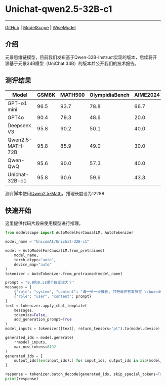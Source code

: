# Unichat-qwen2.5-32B-c1
---
[GitHub](https://github.com/UnicomAI/Unichat-32B-c1) | [ModelScope](https://www.modelscope.cn/UnicomAI/Unichat-32B-c1.git)  |  [WiseModel]([https://www.wisemodel.cn/models/UnicomLLM/Unichat-32B-c1/](https://wisemodel.cn/models/UnicomLLM/Unichat-qwen2.5-32B-c1))

介绍
---
元景思维链模型，目前我们发布基于Qwen-32B-Instruct实现的版本，后续将开源基于元景34B模型（UniChat 34B）的版本并公开我们的技术报告。

测评结果
---

| Model                | GSM8K | MATH500 | OlympidiaBench   | AIME2024 | AMC23 |
|-----------------------|---------------------|--------|-------|------------|------------|
| GPT-o1 mini   | 96.5                    | 93.7   | 78.8  | 66.7       | 92.5 |
|   GPT4o       | 90.4                    | 79.3   | 48.6  | 20.0       | 62.5 |
|  Deepseek V3  | 95.8                    | 90.2   | 50.1  | 40.0       | 80.0 |
| Qwen2.5-MATH-72B | 95.8                 | 85.9   | 49.0  | 30.0       | 70.0 |
|  Qwen-QwQ  | 95.6                       | 90.0   | 57.3  | 40.0       | 85.0 |
|  Unichat-32B-c1   | 95.8                | 90.6   | 59.6  | 43.3       | 90.0 |

测评脚本使用[Qwen2.5-Math](https://github.com/QwenLM/Qwen2.5-Math)，推理长度设为12288

快速开始
---
这里提供代码片段来使用模型进行推理。
```python
from modelscope import AutoModelForCausalLM, AutoTokenizer

model_name = "UnicomAI/Unichat-32B-c1"

model = AutoModelForCausalLM.from_pretrained(
    model_name,
    torch_dtype="auto",
    device_map="auto"
)
tokenizer = AutoTokenizer.from_pretrained(model_name)

prompt = "9.8和9.11哪个数比较大？"
messages = [
    {"role": "system", "content": "请一步一步推理, 并把最终答案放在 \\boxed{{}} 里。"},
    {"role": "user", "content": prompt}
]
text = tokenizer.apply_chat_template(
    messages,
    tokenize=False,
    add_generation_prompt=True
)
model_inputs = tokenizer([text], return_tensors="pt").to(model.device)

generated_ids = model.generate(
    **model_inputs,
    max_new_tokens=8192
)
generated_ids = [
    output_ids[len(input_ids):] for input_ids, output_ids in zip(model_inputs.input_ids, generated_ids)
]

response = tokenizer.batch_decode(generated_ids, skip_special_tokens=True)[0]
print(response)

```

